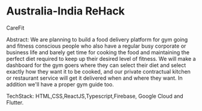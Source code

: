 # Australia-India ReHack

CareFit

Abstract:
We are planning to build a food delivery platform for gym going and fitness conscious people who also have a regular busy corporate or business life and barely get time for cooking the food and maintaining the perfect diet required to keep up their desired level of fitness. We will make a dashboard for the gym goers where they can select their diet and select exactly how they want it to be cooked, and our private contractual kitchen or restaurant service will get it delivered when and where they want. In addition we'll have a proper gym guide too.


TechStack:
HTML,CSS,ReactJS,Typescript,Firebase, Google Cloud and Flutter.
